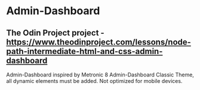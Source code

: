 # Admin-Dashboard
The Odin Project project - https://www.theodinproject.com/lessons/node-path-intermediate-html-and-css-admin-dashboard
---------
Admin-Dashboard inspired by Metronic 8 Admin-Dashboard Classic Theme, all dynamic elements must be added. Not optimized for mobile devices.
